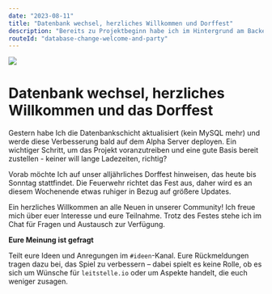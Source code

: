 ```yaml
---
date: "2023-08-11"
title: "Datenbank wechsel, herzliches Willkommen und Dorffest"
description: "Bereits zu Projektbeginn habe ich im Hintergrund am Backend gearbeitet, um die Grundlage der API und Spielarchitektur zu schaffen, wodurch nun die API online ist und es möglich ist, alle Stationen anzuzeigen sowie Details einzelner Stationen abzurufen."
routeId: "database-change-welcome-and-party"
---
```


![](/images/blog/07-database.png)

# Datenbank wechsel, herzliches Willkommen und das Dorffest

Gestern habe Ich die Datenbankschicht aktualisiert (kein MySQL mehr) und werde diese Verbesserung bald auf dem Alpha Server deployen. Ein wichtiger Schritt, um das Projekt voranzutreiben und eine gute Basis bereit zustellen - keiner will lange Ladezeiten, richtig?

Vorab möchte Ich auf unser alljährliches Dorffest hinweisen, das heute bis Sonntag stattfindet. Die Feuerwehr richtet das Fest aus, daher wird es an diesem Wochenende etwas ruhiger in Bezug auf größere Updates.

Ein herzliches Willkommen an alle Neuen in unserer Community! Ich freue mich über euer Interesse und eure Teilnahme. Trotz des Festes stehe ich im Chat für Fragen und Austausch zur Verfügung.

**Eure Meinung ist gefragt**

Teilt eure Ideen und Anregungen im `#ideen`-Kanal. Eure Rückmeldungen tragen dazu bei, das Spiel zu verbessern – dabei spielt es keine Rolle, ob es sich um Wünsche für `leitstelle.io` oder um Aspekte handelt, die euch weniger zusagen.

